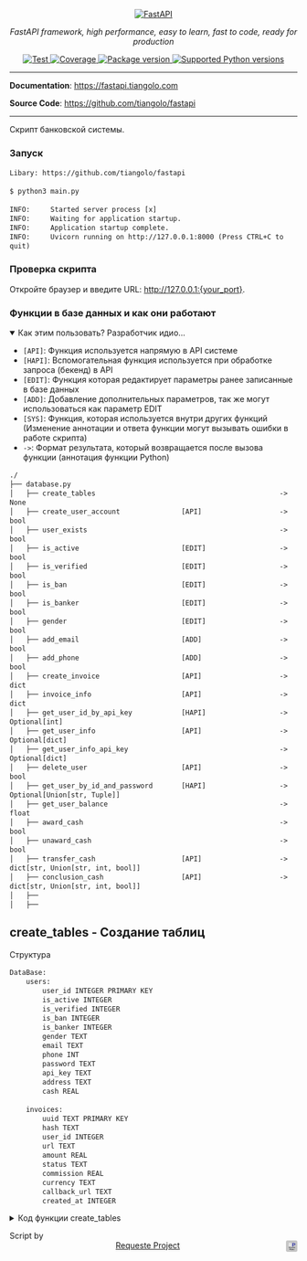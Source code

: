 <p align="center">
  <a href="https://fastapi.tiangolo.com"><img src="https://fastapi.tiangolo.com/img/logo-margin/logo-teal.png" alt="FastAPI"></a>
</p>
<p align="center">
    <em>FastAPI framework, high performance, easy to learn, fast to code, ready for production</em>
</p>
<p align="center">
<a href="https://github.com/tiangolo/fastapi/actions?query=workflow%3ATest+event%3Apush+branch%3Amaster" target="_blank">
    <img src="https://github.com/tiangolo/fastapi/workflows/Test/badge.svg?event=push&branch=master" alt="Test">
</a>
<a href="https://coverage-badge.samuelcolvin.workers.dev/redirect/tiangolo/fastapi" target="_blank">
    <img src="https://coverage-badge.samuelcolvin.workers.dev/tiangolo/fastapi.svg" alt="Coverage">
</a>
<a href="https://pypi.org/project/fastapi" target="_blank">
    <img src="https://img.shields.io/pypi/v/fastapi?color=%2334D058&label=pypi%20package" alt="Package version">
</a>
<a href="https://pypi.org/project/fastapi" target="_blank">
    <img src="https://img.shields.io/pypi/pyversions/fastapi.svg?color=%2334D058" alt="Supported Python versions">
</a>
</p>

---

**Documentation**: <a href="https://fastapi.tiangolo.com" target="_blank">https://fastapi.tiangolo.com</a>

**Source Code**: <a href="https://github.com/tiangolo/fastapi" target="_blank">https://github.com/tiangolo/fastapi</a>

---

Скрипт банковской системы.


### Запуск

<div class="block_code">

```console
Libary: https://github.com/tiangolo/fastapi

$ python3 main.py

INFO:     Started server process [x]
INFO:     Waiting for application startup.
INFO:     Application startup complete.
INFO:     Uvicorn running on http://127.0.0.1:8000 (Press CTRL+C to quit)
```

</div>

### Проверка скрипта

Откройте браузер и введите URL: <a href="http://127.0.0.1:8000" class="external-link" target="_blank">http://127.0.0.1:{your_port}</a>.


### Функции в базе данных и как они работают

<details markdown="1" open>
<summary>Как этим пользовать? Разработчик идио...</summary>

* `[API]`: Функция используется напрямую в API системе 
* `[HAPI]`: Вспомогательная функция используется при обработке запроса (бекенд) в API
* `[EDIT]`: Функция которая редактирует параметры ранее записанные в базе данных
* `[ADD]`: Добавление дополнительных параметров, так же могут использоваться как параметр EDIT
* `[SYS]`: Функция, которая используется внутри других функций (Изменение аннотации и ответа функции могут вызывать ошибки в работе скрипта)
* `->`: Формат результата, который возвращается после вызова функции (аннотация функции Python)
</details>

```
./
├── database.py
│   ├── create_tables                                             -> None
│   ├── create_user_account               [API]                   -> bool
│   ├── user_exists                                               -> bool
│   ├── is_active                         [EDIT]                  -> bool
│   ├── is_verified                       [EDIT]                  -> bool
│   ├── is_ban                            [EDIT]                  -> bool
│   ├── is_banker                         [EDIT]                  -> bool
│   ├── gender                            [EDIT]                  -> bool
│   ├── add_email                         [ADD]                   -> bool
│   ├── add_phone                         [ADD]                   -> bool
│   ├── create_invoice                    [API]                   -> dict
│   ├── invoice_info                      [API]                   -> dict
│   ├── get_user_id_by_api_key            [HAPI]                  -> Optional[int]
│   ├── get_user_info                     [API]                   -> Optional[dict]
│   ├── get_user_info_api_key                                     -> Optional[dict]
│   ├── delete_user                       [API]                   -> bool
│   ├── get_user_by_id_and_password       [HAPI]                  -> Optional[Union[str, Tuple]]
│   ├── get_user_balance                                          -> float
│   ├── award_cash                                                -> bool
│   ├── unaward_cash                                              -> bool
│   ├── transfer_cash                     [API]                   -> dict[str, Union[str, int, bool]]
│   ├── conclusion_cash                   [API]                   -> dict[str, Union[str, int, bool]]
│   ├── 
│   ├── 

```


## create_tables - Создание таблиц

Структура 

```
DataBase:
    users:
        user_id INTEGER PRIMARY KEY
        is_active INTEGER
        is_verified INTEGER
        is_ban INTEGER
        is_banker INTEGER
        gender TEXT
        email TEXT
        phone INT
        password TEXT
        api_key TEXT
        address TEXT
        cash REAL
    
    invoices:
        uuid TEXT PRIMARY KEY
        hash TEXT
        user_id INTEGER
        url TEXT
        amount REAL
        status TEXT
        commission REAL
        currency TEXT
        callback_url TEXT
        created_at INTEGER
```


<details markdown="1">
<summary>Код функции create_tables</summary>

Код из репозитория (актуальный): <a href="https://github.com/reques6e/Cryptocurrency-Wallet/blob/main/database.py#L26">database.py</a>

```python
    async def create_tables(self):        
        await self.cursor.execute('''
            CREATE TABLE IF NOT EXISTS users (
                user_id INTEGER PRIMARY KEY,
                is_active INTEGER,
                is_verified INTEGER,
                is_ban INTEGER,
                is_banker INTEGER,
                gender TEXT,
                email TEXT,
                phone INT,
                password TEXT,
                api_key TEXT,
                address TEXT,
                cash REAL
            )
        ''')

        await self.cursor.execute('''
            CREATE TABLE IF NOT EXISTS invoices (
                uuid TEXT PRIMARY KEY,
                hash TEXT,
                user_id INTEGER,
                url TEXT,
                amount REAL,
                status TEXT,
                commission REAL,
                currency TEXT,
                callback_url TEXT,
                created_at INTEGER
            )
        ''')

        await self.connection.commit()
        if self.cursor.rowcount == 0:
            await logger('info', 'Таблицы в базе данных уже существуют')
        else:
            await logger('info', 'Таблицы в базе данных были созданы')
```

</details>


Script by <a href='https://github.com/reques6e' style='display: block; text-align: center;'>Requeste Project<img src='https://github.com/reques6e/reques6e/blob/main/assets/images.png?v=1' alt='Мой баннер' width='20' height='20' style='float: right;'></a>
